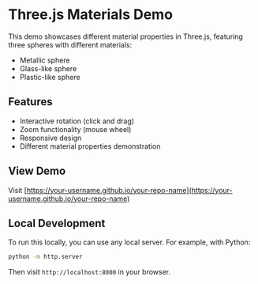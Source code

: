 # Three.js Materials Demo

This demo showcases different material properties in Three.js, featuring three spheres with different materials:
- Metallic sphere
- Glass-like sphere
- Plastic-like sphere

## Features
- Interactive rotation (click and drag)
- Zoom functionality (mouse wheel)
- Responsive design
- Different material properties demonstration

## View Demo
Visit [https://your-username.github.io/your-repo-name](https://your-username.github.io/your-repo-name)

## Local Development
To run this locally, you can use any local server. For example, with Python:
```bash
python -m http.server
```
Then visit `http://localhost:8000` in your browser.
